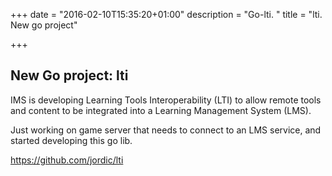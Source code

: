 +++
date = "2016-02-10T15:35:20+01:00"
description = "Go-lti. "
title = "lti. New go project"

+++

## New Go project: lti

IMS is developing Learning Tools Interoperability (LTI) to allow remote tools 
and content to be integrated into a Learning Management System (LMS).

Just working on game server that needs to connect to an LMS service, and
started developing this go lib.

https://github.com/jordic/lti




